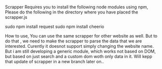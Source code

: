 Scrapper Requires you to install the following node modules
using npm,
Please do the following in the directory where you have placed the scrapper.js

sudo npm install request
sudo npm install cheerio

How to use,
You can use the same scrapper for other website as well.
But to do that , we need to make the scrapper to parse the data that we are interested.
Curently it doesnot support simply changing the website name.
But i am still developing a generic module, which works not based on DOM, but based on just search and a custom dom woth only data in it.
Will kepp that update of scrapper in a new branch later on..

